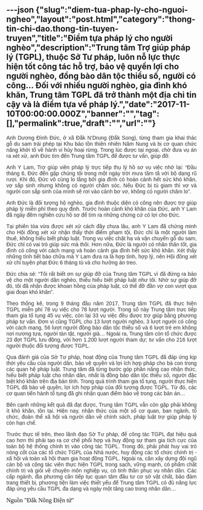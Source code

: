 ---json
{"slug":"diem-tua-phap-ly-cho-nguoi-ngheo","layout":"post.html","category":"thong-tin-chi-dao.thong-tin-tuyen-truyen","title":"Điểm tựa pháp lý cho người nghèo","description":"Trung tâm Trợ giúp pháp lý (TGPL), thuộc Sở Tư pháp, luôn nỗ lực thực hiện tốt công tác hỗ trợ, bảo vệ quyền lợi cho người nghèo, đồng bào dân tộc thiểu số, người có công... Đối với nhiều người nghèo, gia đình khó khăn, Trung tâm TGPL đã trở thành một địa chỉ tin cậy và là điểm tựa về pháp lý.","date":"2017-11-10T00:00:00.000Z","banner":"","tag":[],"permalink":true,"draft":"","url":""}
---
<p style="color: rgb(51, 51, 51); font-family: Arial, sans-serif; text-align: justify;">Anh Dương Đình Đức, ở xã Đắk N’Drung (Đắk Song), từng tham gia khai thác gỗ du sam trái phép tại Khu bảo tồn thiên nhiên Nâm Nung và bị cơ quan chức năng khởi tố về hành vi hủy hoại rừng. Trong lúc được tại ngoại, chờ đưa vụ án ra xét xử, anh Đức tìm đến Trung tâm TGPL để được tư vấn, giúp đỡ.</p><p style="color: rgb(51, 51, 51); font-family: Arial, sans-serif; text-align: justify;">Anh Y Lam, Trợ giúp viên pháp lý trực tiếp thụ lý hồ sơ vụ việc nhớ lại: “Đầu tháng 6, Đức đến gặp chúng tôi trong một ngày trời mưa tầm tã với bộ dạng rũ rượi. Khi đó, Đức vô cùng lo lắng bởi gia đình có hoàn cảnh hết sức khó khăn, vợ sắp sinh nhưng không có người chăm sóc. Nếu Đức bị tù giam thì vợ và người con sắp sinh của mình sẽ rơi vào cảnh bơ vơ, không có người chăm lo”.</p><p style="color: rgb(51, 51, 51); font-family: Arial, sans-serif; text-align: justify;">Anh Đức là đối tượng hộ nghèo, gia đình thuộc diện có công nên được trợ giúp pháp lý miễn phí theo quy định. Trước hoàn cảnh khó khăn của Đức, anh Y Lam đã ngày đêm nghiên cứu hồ sơ để tìm ra những chứng cứ có lợi cho Đức.</p><p style="color: rgb(51, 51, 51); font-family: Arial, sans-serif; text-align: justify;">Tại phiên tòa vừa được xét xử cách đây chưa lâu, anh Y Lam đã chứng minh cho Hội đồng xét xử nhận thấy thời điểm phạm tội, Đức chỉ là một người làm thuê, không hiểu biết pháp luật. Trong vụ việc chặt hạ và vận chuyển gỗ du sam, Đức chỉ có vai trò giúp sức mà thôi. Hơn nữa, Đức là người có nhân thân tốt, gia đình có công với cách mạng và hoàn cảnh gia đình hết sức khó khăn. Xét thấy những tình tiết bào chữa mà Y Lam đưa ra là hợp tình, hợp lý, nên Hội đồng xét xử chỉ tuyên phạt Đức 6 tháng tù và cho hưởng án treo.</p><p style="color: rgb(51, 51, 51); font-family: Arial, sans-serif; text-align: justify;">Đức chia sẻ: “Tôi rất biết ơn sự giúp đỡ của Trung tâm TGPL vì đã đứng ra bảo vệ cho một người dân nghèo, thiếu hiểu biết pháp luật như tôi. Nhờ sự giúp đỡ đó, tôi đã nhận được khoan hồng của pháp luật, có thể đỡ đần vợ con vượt qua giai đoạn khó khăn”.</p><p style="color: rgb(51, 51, 51); font-family: Arial, sans-serif; text-align: justify;">Theo thống kê, trong 9 tháng đầu năm 2017, Trung tâm TGPL đã thực hiện TGPL miễn phí 78 vụ việc cho 78 lượt người. Trong số này Trung tâm trực tiếp tham gia tố tụng 45 vụ việc, còn lại 33 vụ việc đều được trợ giúp bằng phương pháp tư vấn. Đơn vị cũng TGPL cho 13 lượt người nghèo, 3 lượt người có công với cách mạng, 56 lượt người đồng bào dân tộc thiểu số và 6 lượt trẻ em không nơi nương tựa, người tàn tật, người già… Ngoài ra, Trung tâm còn tổ chức được 23 đợt TGPL lưu động, với hơn 1.200 lượt người tham dự; tư vấn cho 216 lượt người thuộc đối tượng được TGPL.</p><p style="color: rgb(51, 51, 51); font-family: Arial, sans-serif; text-align: justify;">Qua đánh giá của Sở Tư pháp, hoạt động của Trung tâm TGPL đã đáp ứng kịp thời yêu cầu của người dân, bảo vệ quyền và lợi ích hợp pháp cho bà con trong các quan hệ pháp luật. Trung tâm đã từng bước góp phần nâng cao nhận thức, hiểu biết pháp luật cho nhân dân, nhất là đồng bào dân tộc thiểu số, người đặc biệt khó khăn trên địa bàn tỉnh. Trong quá trình tham gia tố tụng, người thực hiện TGPL đã bảo vệ quyền, lợi ích hợp pháp của đối tượng được TGPL. Từ đó, các cơ quan tiến hành tố tụng đã ghi nhận quan điểm bảo vệ trong các bản án…</p><p style="color: rgb(51, 51, 51); font-family: Arial, sans-serif; text-align: justify;">Bên cạnh những kết quả đã đạt được, Trung tâm TGPL vẫn còn gặp phải không ít khó khăn, tồn tại. Hiện nay, nhận thức của một số cơ quan, ban ngành, tổ chức, đoàn thể xã hội và người dân về chính sách, pháp luật trợ giúp pháp lý còn hạn chế.</p><p style="color: rgb(51, 51, 51); font-family: Arial, sans-serif; text-align: justify;">Trước thực tế trên, theo lãnh đạo Sở Tư pháp, để công tác TGPL đạt hiệu quả cao hơn thì phải tạo ra cơ chế phối hợp và huy động sự tham gia tích cực của toàn bộ hệ thống chính trị vào công tác TGPL. Trong đó, phải phát huy vai trò nòng cốt của các tổ chức TGPL của Nhà nước, huy động các tổ chức chính trị - xã hội và toàn xã hội tham gia hoạt động TGPL. Ngoài ra, cần xây dựng đội ngũ cán bộ và cộng tác viên thực hiện TGPL trong sạch, vững mạnh, có phẩm chất chính trị và giỏi về chuyên môn nghiệp vụ, có tinh thần phục vụ nhân dân. Các cấp ngành, địa phương cần tiếp tục quan tâm đầu tư cơ sở vật chất, bảo đảm trang thiết bị, phương tiện làm việc thiết yếu để Trung tâm TGPL có đủ năng lực đáp ứng yêu cầu TGPL đa dạng và ngày một tăng cao trong nhân dân…</p><p class="MsoNormal"><span lang="EN-US" style="font-size:12.0pt;line-height:115%;
font-family:&quot;Times New Roman&quot;,&quot;serif&quot;;mso-ascii-theme-font:major-latin;
mso-hansi-theme-font:major-latin;mso-bidi-theme-font:major-latin;mso-ansi-language:
EN-US">Nguồn "Đắk Nông Điện tử"</span><span style="font-size:12.0pt;
line-height:115%;font-family:&quot;Times New Roman&quot;,&quot;serif&quot;;mso-ascii-theme-font:
major-latin;mso-hansi-theme-font:major-latin;mso-bidi-theme-font:major-latin"><o:p></o:p></span></p>